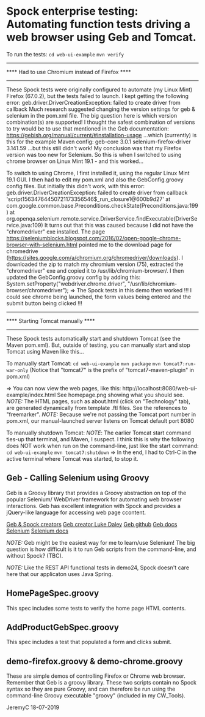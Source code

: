 # Spock enterprise testing: Automating function tests driving a web browser using Geb and Tomcat.

To run the tests:
`cd web-ui-example`
`mvn verify`


*************************************************
**** Had to use Chromium instead of Firefox  ****
*************************************************
These Spock tests were originally configured to automate (my Linux Mint) Firefox (67.0.2), but the
tests failed to launch. I kept getting the following error:
	geb.driver.DriverCreationException: failed to create driver from callback
Much research suggested changing the version settings for geb & selenium in the pom.xml file.
The big question here is which version combination(s) are supported! I thought the safest
combination of versions to try would be to use that mentioned in the Geb documentation:
	https://gebish.org/manual/current/#installation-usage
...which (currently) is this for the example Maven config:
	geb-core			3.0.1
	selenium-firefox-driver		3.141.59
...but this still didn't work! My conclusion was that my Firefox version was too new for Selenium.
So this is when I switched to using chrome browser on Linux Mint 19.1 - and this worked...

To switch to using Chrome, I first installed it, using the regular Linux Mint 19.1 GUI.
I then had to edit my pom.xml and also the GebConfig.groovy config files.
But initially this didn't work, with this error:
	geb.driver.DriverCreationException: failed to create driver from callback 'script15634764450721173356546$_run_closure1@600b9d27'
		at com.google.common.base.Preconditions.checkState(Preconditions.java:199)
		at org.openqa.selenium.remote.service.DriverService.findExecutable(DriverService.java:109)
It turns out that this was caused because I did not have the "chromedriver" exe installed.
The page https://seleniumblocks.blogspot.com/2016/02/open-google-chrome-browser-with-selenium.html pointed
me to the download page for chromedrive (https://sites.google.com/a/chromium.org/chromedriver/downloads).
I downloaded the zip to match my chromium version (75), extracted the "chromedriver" exe and copied it to
/usr/lib/chromium-browser/. I then updated the GebConfig.groovy config by adding this:
	System.setProperty("webdriver.chrome.driver", "/usr/lib/chromium-browser/chromedriver");
=> The Spock tests in this demo then worked !!! I could see chrome being launched, the form values
   being entered and the submit button being clicked !!!


**********************************
**** Starting Tomcat manually ****
**********************************
These Spock tests automatically start and shutdown Tomcat (see the Maven pom.xml). But, outside
of testing, you can manually start and stop Tomcat using Maven like this...

To manually start Tomcat:
`cd web-ui-example`
`mvn package`
`mvn tomcat7:run-war-only`	(Notice that "tomcat7" is the prefix of "tomcat7-maven-plugin" in pom.xml)

=> You can now view the web pages, like this:
http://localhost:8080/web-ui-example/index.html
See homepage.png showing what you should see.
*NOTE:* The HTML pages, such as about.html (click on "Technology" tab), are generated dynamically from template .ftl files. See the references to "freemarker".
*NOTE:* Because we're not passing the Tomcat port number in pom.xml, our manual-launched server listens on Tomcat default port 8080

To manually shutdown Tomcat:
*NOTE*: The earlier Tomcat start command ties-up that terminal, and Maven, I suspect. I think this
is why the following does NOT work when run on the command-line, just like the start command:
`cd web-ui-example`
`mvn tomcat7:shutdown`
=> In the end, I had to Ctrl-C in the active terminal where Tomcat was started, to stop it.


## Geb - Calling Selenium using Groovy
Geb is a Groovy library that provides a Groovy abstraction on top of the popular Selenium/
WebDriver framework for automating web browser interactions. Geb has excellent integration 
with Spock and provides a jQuery-like language for accessing web page ccontent.

[Geb & Spock creators](https://www.youtube.com/watch?v=SNMgf6ndoeU&feature=youtu.be)
[Geb creator Luke Daley](https://www.youtube.com/watch?v=T2qXCBT_QBs)
[Geb github](https://github.com/geb/geb)
[Geb docs](https://gebish.org/manual/current/)
[Selenium](https://www.seleniumhq.org/)
[Selenium docs](https://docs.seleniumhq.org/docs/01_introducing_selenium.jsp#supported-browsers-and-platforms)


*NOTE:* Geb might be the easiest way for me to learn/use Selenium! The big question is
        how difficult is it to run Geb scripts from the command-line, and without Spock? (TBC).

*NOTE:* Like the REST API functional tests in demo24, Spock doesn't care here that our 
        applicaton uses Java Spring.


## HomePageSpec.groovy
This spec includes some tests to verify the home page HTML contents. 

## AddProductGebSpec.groovy
This spec includes a test that populated a form and clicks submit.

## demo-firefox.groovy & demo-chrome.groovy
These are simple demos of controlling Firefox or Chrome web browser.
Remember that Geb is a groovy library. These two scripts contain no Spock syntax
so they are pure Groovy, and can therefore be run using the command-line Groovy
executable "groovy" (included in my CW_Tools).


JeremyC 18-07-2019
